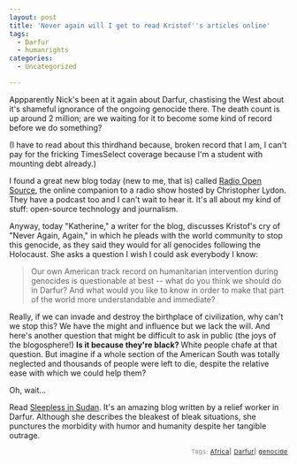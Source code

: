 ```yaml
---
layout: post
title: 'Never again will I get to read Kristof''s articles online'
tags:
  - Darfur
  - humanrights
categories:
  - Uncategorized

---
```


Appparently Nick's been at it again about Darfur, chastising the West about it's shameful ignorance of the ongoing genocide there.  The death count is up around 2 million; are we waiting for it to become some kind of record before we do something?

(I have to read about this thirdhand because, broken record that I am, I can't pay for the fricking TimesSelect coverage because I'm a student with mounting debt already.)

I found a great new blog today (new to me, that is) called <a href="http://www.radioopensource.org/">Radio Open Source</a>, the online companion to a radio show hosted by Christopher Lydon.  They have a podcast too and I can't wait to hear it.  It's all about my kind of stuff: open-source technology and journalism.

Anyway, today "Katherine," a writer for the blog, discusses Kristof's cry of "Never Again, Again," in which he pleads with the world community to stop this genocide, as they said they would for all genocides following the Holocaust.  She asks a question I wish I could ask everybody I know:

<blockquote>Our own American track record on humanitarian intervention during genocides is questionable at best -- what do you think we should do in Darfur? And what would you like to know in order to make that part of the world more understandable and immediate?</blockquote>
Really, if we can invade and destroy the birthplace of civilization, why can't we stop this?  We have the might and influence but we lack the will.  And here's another question that might be difficult to ask in public (the joys of the blogosphere!) <strong>Is it because they're black?  </strong>White people chafe at that question.  But imagine if a whole section of the American South was totally neglected and thousands of people were left to die, despite the relative ease with which we could help them?

Oh, wait...

Read <a href="http://sleeplessinsudan.blogspot.com/atom.xml">Sleepless in Sudan</a>.  It's an amazing blog written by a relief worker in Darfur.  Although she describes the bleakest of bleak situations, she punctures the morbidity with humor and humanity despite her tangible outrage.

<!-- technorati tags start --><p style="text-align:right;font-size:11px;letter-spacing:.05em;color:#808979;">Tags: <a href="http://www.technorati.com/tag/Africa" rel="tag">Africa</a><strong>|</strong> <a href="http://www.technorati.com/tag/Darfur" rel="tag">Darfur</a><strong>|</strong> <a href="http://www.technorati.com/tag/genocide" rel="tag">genocide</a></p><!-- technorati tags end -->

